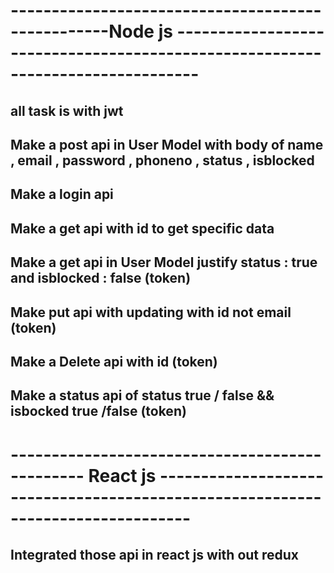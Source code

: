 
# --------------------------------------------------Node js -------------------------------------------------------------------------------
## all task is with jwt
## Make a post api in User Model with body of name , email , password , phoneno  , status , isblocked
## Make a login api  
## Make a get api with id to get specific data 
## Make a get api in User Model justify status : true and isblocked : false (token)
## Make put api with updating with id not email (token) 
## Make a Delete api with id  (token)
## Make a status api of status true  / false && isbocked true /false  (token)

# ----------------------------------------------- React js  --------------------------------------------------------------------------------
## Integrated those api in react js with out redux